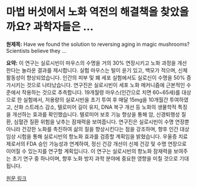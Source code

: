 # 마법 버섯에서 노화 역전의 해결책을 찾았을까요? 과학자들은 …

**원제목:** Have we found the solution to reversing aging in magic mushrooms? Scientists believe they ...

**요약:** 이 연구는 실로시빈이 마우스의 수명을 거의 30% 연장시키고 노화 과정을 개선한다는 놀라운 결과를 제시합니다.  실험 마우스는 털이 윤기 있고, 백모가 적으며, 신체 활동성이 향상되었습니다.  인간의 피부 및 폐 세포 실험에서도 실로신이 수명을 50% 증가시키는 것으로 나타났습니다.  연구진은 실로시빈이 세포 노화 메커니즘에 근본적인 수준에서 작용하는 것으로 추측합니다.  19개월령 마우스(인간으로 치면 60~65세)를 대상으로 한 실험에서, 저용량의 실로시빈을 초기 투여 후 매달 15mg을 10개월간 투여하였고,  산화 스트레스 감소, 텔로미어 길이 유지, DNA 복구 개선 등 노화의 생물학적 특징을 개선하는 효과를 확인했습니다.  텔로미어 보호 기능 향상을 통해 암, 신경퇴행성 질환, 심혈관 질환 위험을 낮추는 잠재력을 보여줍니다.  연구진은 실로시빈이 수명 연장뿐 아니라 건강한 노화를 촉진하여 삶의 질을 향상시킨다는 점을 강조하며, 향후 인간 대상 임상 시험을 통해 실로시빈의 항노화 효과를 검증할 계획임을 밝혔습니다.  우울증 치료제로서의 FDA 승인 가능성과 연계하여, 정신 건강 개선이 신체 건강 및 수명 연장으로 이어질 수 있는지를 연구할 계획입니다.  이 연구는 실로시빈의 항노화 잠재력을 보여주는 초기 연구 중 하나이며,  향후 노화 방지 과학 분야에 중요한 영향을 미칠 것으로 기대됩니다.

[원문 링크](https://m.economictimes.com/news/international/us/have-we-found-the-solution-to-reversing-aging-in-magic-mushrooms-scientists-believe-theyre-closer-than-ever/articleshow/122848023.cms)
